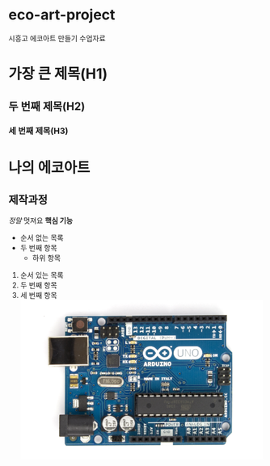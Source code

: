 # eco-art-project
시흥고 에코아트 만들기 수업자료
# 가장 큰 제목(H1)
## 두 번째 제목(H2)
### 세 번째 제목(H3)
# 나의 에코아트
## 제작과정
*정말* 멋져요
**핵심 기능**
- 순서 없는 목록
- 두 번째 항목
  - 하위 항목
1. 순서 있는 목록
2. 두 번째 항목
3. 세 번째 항목
![아두이노](https://github.com/suyeon331/eco-art-project/blob/main/arduino.jpg)
